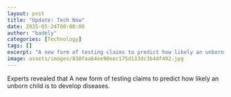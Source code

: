 ```yaml
---
layout: post
title: "Update: Tech Now"
date: 2025-05-24T00:00:00
author: "badely"
categories: [Technology]
tags: []
excerpt: "A new form of testing claims to predict how likely an unborn child is to develop diseases."
image: assets/images/830faa64ee90eec175d133dc3b4df492.jpg
---
```


Experts revealed that A new form of testing claims to predict how likely an unborn child is to develop diseases.

